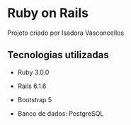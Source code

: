 # Ruby on Rails

Projeto criado por Isadora Vasconcellos

## Tecnologias utilizadas

* Ruby 3.0.0

* Rails 6.1.6

* Bootstrap 5

* Banco de dados: PostgreSQL

